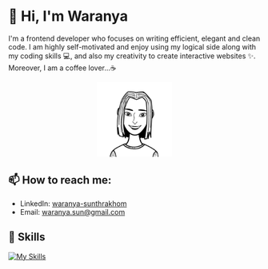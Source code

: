 <h1>👋 Hi, I'm Waranya</h1>
<p>I'm a frontend developer who focuses on writing efficient, elegant and clean code. I am highly self-motivated and enjoy using my logical side along with my coding skills 💻, and also my creativity to create interactive websites ✨. Moreover, I am a coffee lover...☕</p>



<div align="center" style="border-radius:100%;">
  <img src="images/myAvatar2.png" style="height:150px;width:150px;">
</div>




## 📫 How to reach me:
- LinkedIn: [waranya-sunthrakhom](https://www.linkedin.com/in/waranya-sunthrakhom/)
- Email: [waranya.sun@gmail.com](mailto:waranya.sun@gmail.com)

## 🚀 Skills

[![My Skills](https://skillicons.dev/icons?i=react,redux,js,tailwind,bootstrap,css,html,wordpress,firebase,netlify,aws)](https://skillicons.dev)
